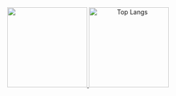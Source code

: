 
 <div align="center">
  <a href="https://github.com/Rodrigo-Cn"> 
   <img height="180em" src="https://github-readme-stats.vercel.app/api?username=Cristi4nSt&show_icons=true&theme=algolia"/>
   <img height="180em" src="https://github-readme-stats.vercel.app/api/top-langs/?username=Cristi4nSt&layout=compact&langs_count=7&theme=algolia" alt="Top Langs"/>
</div>

